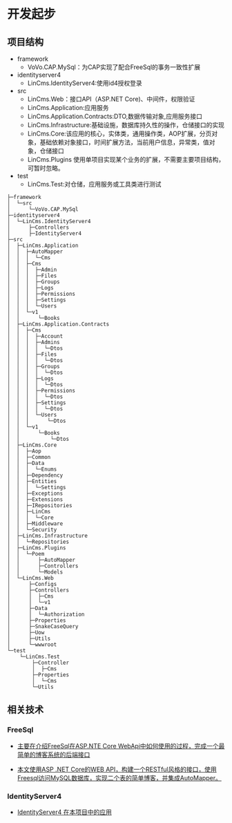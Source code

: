 # 开发起步


## 项目结构

- framework
   - VoVo.CAP.MySql：为CAP实现了配合FreeSql的事务一致性扩展
- identityserver4
   - LinCms.IdentityServer4:使用id4授权登录
- src
  - LinCms.Web：接口API（ASP.NET Core)、中间件，权限验证
  - LinCms.Application:应用服务
  - LinCms.Application.Contracts:DTO,数据传输对象,应用服务接口
  - LinCms.Infrastructure:基础设施，数据库持久性的操作，仓储接口的实现
  - LinCms.Core:该应用的核心，实体类，通用操作类，AOP扩展，分页对象，基础依赖对象接口，时间扩展方法，当前用户信息，异常类，值对象，仓储接口
  - LinCms.Plugins 使用单项目实现某个业务的扩展，不需要主要项目结构，可暂时忽略。
- test
  - LinCms.Test:对仓储，应用服务或工具类进行测试
```
├─framework
│  └─src
│      └─VoVo.CAP.MySql
├─identityserver4
│  └─LinCms.IdentityServer4
│      ├─Controllers
│      ├─IdentityServer4
├─src
│  ├─LinCms.Application
│  │  ├─AutoMapper
│  │  │  └─Cms
│  │  ├─Cms
│  │  │  ├─Admin
│  │  │  ├─Files
│  │  │  ├─Groups
│  │  │  ├─Logs
│  │  │  ├─Permissions
│  │  │  ├─Settings
│  │  │  └─Users
│  │  └─v1
│  │      └─Books
│  ├─LinCms.Application.Contracts
│  │  ├─Cms
│  │  │  ├─Account
│  │  │  ├─Admins
│  │  │  │  └─Dtos
│  │  │  ├─Files
│  │  │  │  └─Dtos
│  │  │  ├─Groups
│  │  │  │  └─Dtos
│  │  │  ├─Logs
│  │  │  │  └─Dtos
│  │  │  ├─Permissions
│  │  │  │  └─Dtos
│  │  │  ├─Settings
│  │  │  │  └─Dtos
│  │  │  └─Users
│  │  │      └─Dtos
│  │  └─v1
│  │      └─Books
│  │          └─Dtos
│  ├─LinCms.Core
│  │  ├─Aop
│  │  ├─Common
│  │  ├─Data
│  │  │  └─Enums
│  │  ├─Dependency
│  │  ├─Entities
│  │  │  └─Settings
│  │  ├─Exceptions
│  │  ├─Extensions
│  │  ├─IRepositories
│  │  ├─LinCms
│  │  │  └─Core
│  │  ├─Middleware
│  │  └─Security
│  ├─LinCms.Infrastructure
│  │  └─Repositories
│  ├─LinCms.Plugins
│  │  └─Poem
│  │      ├─AutoMapper
│  │      ├─Controllers
│  │      └─Models
│  └─LinCms.Web
│      ├─Configs
│      ├─Controllers
│      │  ├─Cms
│      │  └─v1
│      ├─Data
│      │  └─Authorization
│      ├─Properties
│      ├─SnakeCaseQuery
│      ├─Uow
│      ├─Utils
│      └─wwwroot
└─test
    └─LinCms.Test
        ├─Controller
        │  ├─Cms
        ├─Properties
        │  └─Cms
        └─Utils
```
## 相关技术

### FreeSql

- [主要在介绍FreeSql在ASP.NTE Core WebApi中如何使用的过程，完成一个最简单的博客系统的后端接口](/dotnetcore/examples/freesql-in-aspnetcore-webapi-how-to-use.html)

- [本文使用ASP .NET Core的WEB API，构建一个RESTful风格的接口，使用Freesql访问MySQL数据库，实现二个表的简单博客，并集成AutoMapper。](/dotnetcore/examples/freesql-sample-blog-restful-use-automapper.html)

### IdentityServer4


- [IdentityServer4 在本项目中的应用](/dotnetcore/examples/IdentityServer4.html)

